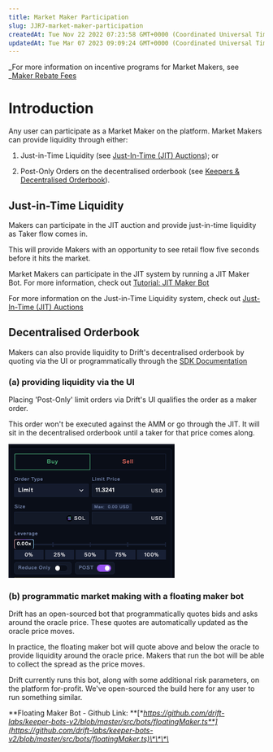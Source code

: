 ```yaml
---
title: Market Maker Participation
slug: JJR7-market-maker-participation
createdAt: Tue Nov 22 2022 07:23:58 GMT+0000 (Coordinated Universal Time)
updatedAt: Tue Mar 07 2023 09:09:24 GMT+0000 (Coordinated Universal Time)
---
```


_For more information on incentive programs for Market Makers, see _[Maker Rebate Fees](<../Drift Protocol v2 Docs/Maker Rebate Fees.md>)

# Introduction

Any user can participate as a Market Maker on the platform. Market Makers can provide liquidity through either:&#x20;

1.  Just-in-Time Liquidity (see [Just-In-Time (JIT) Auctions](<../Drift Protocol v2 Docs/Just-In-Time _JIT_ Auctions.md>)); or

2.  Post-Only Orders on the decentralised orderbook (see [Keepers & Decentralised Orderbook](<../Drift Protocol v2 Docs/Keepers _ Decentralised Orderbook.md>)).

## Just-in-Time Liquidity&#x20;

Makers can participate in the JIT auction and provide just-in-time liquidity as Taker flow comes in.&#x20;

This will provide Makers with an opportunity to see retail flow five seconds before it hits the market.&#x20;

Market Makers can participate in the JIT system by running a JIT Maker Bot. For more information, check out [Tutorial: JIT Maker Bot](<../Drift Protocol v2 Docs/Tutorial_ JIT Maker Bot.md>)

For more information on the Just-in-Time Liquidity system, check out [Just-In-Time (JIT) Auctions](<../Drift Protocol v2 Docs/Just-In-Time _JIT_ Auctions.md>)

## Decentralised Orderbook&#x20;

Makers can also provide liquidity to Drift's decentralised orderbook by quoting via the UI or programmatically through the [SDK Documentation](<../Drift Protocol v2 Docs/SDK Documentation.md>)&#x20;

### (a) providing liquidity via the UI

Placing 'Post-Only' limit orders via Drift's UI qualifies the order as a maker order.&#x20;

This order won't be executed against the AMM or go through the JIT. It will sit in the decentralised orderbook until a taker for that price comes along.&#x20;

![The 'POST' flag is toggled on here.](../../static/assets/S3njjazK500hoUw5o2v6z_image.png)

### (b) programmatic market making with a floating maker bot

Drift has an open-sourced bot that programmatically quotes bids and asks around the oracle price. These quotes are automatically updated as the oracle price moves.&#x20;

In practice, the floating maker bot will quote above and below the oracle to provide liquidity around the oracle price. Makers that run the bot will be able to collect the spread as the price moves.&#x20;

Drift currently runs this bot, along with some additional risk parameters, on the platform for-profit. We've open-sourced the build here for any user to run something similar.&#x20;

**Floating Maker Bot - Github Link: **[**https://github.com/drift-labs/keeper-bots-v2/blob/master/src/bots/floatingMaker.ts**](https://github.com/drift-labs/keeper-bots-v2/blob/master/src/bots/floatingMaker.ts)\*\*\*\*
